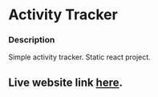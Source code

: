 # Activity Tracker

### Description

Simple activity tracker. Static react project.

## Live website link [here](https://b6-activity-tracker-rayhanalkavey.netlify.app/).
